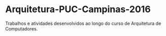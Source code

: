# Arquitetura-PUC-Campinas-2016
Trabalhos e atividades desenvolvidos ao longo do curso de Arquitetura de Computadores.
